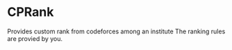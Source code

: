 # CPRank
Provides custom rank from codeforces among an institute
The ranking rules are provied by you.
